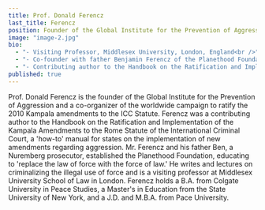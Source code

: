 ```yaml
---
title: Prof. Donald Ferencz
last_title: Ferencz
position: Founder of the Global Institute for the Prevention of Aggression
image: "image-2.jpg"
bio: 
  - "- Visiting Professor, Middlesex University, London, England<br />"
  - "- Co-founder with father Benjamin Ferencz of the Planethood Foundation that has a mission to condemn impunity for those suspected of participating in genocide, crimes against humanity, or war crimes<br />"
  - "- Contributing author to the Handbook on the Ratification and Implementation of the Kampala Amendments to the Rome Statute of the International Criminal Court<br />"
published: true
---
```


Prof. Donald Ferencz is the founder of the Global Institute for the Prevention of Aggression and a co-organizer of the worldwide campaign to ratify the 2010 Kampala amendments to the ICC Statute. Ferencz was a contributing author to the Handbook on the Ratification and Implementation of the Kampala Amendments to the Rome Statute of the International Criminal Court, a 'how-to' manual for states on the implementation of new amendments regarding aggression. Mr. Ferencz and his father Ben, a Nuremberg prosecutor, established the Planethood Foundation, educating to 'replace the law of force with the force of law.' He writes and lectures on criminalizing the illegal use of force and is a visiting professor at Middlesex University School of Law in London. Ferencz holds a B.A. from Colgate University in Peace Studies, a Master's in Education from the State University of New York, and a J.D. and M.B.A. from Pace University.